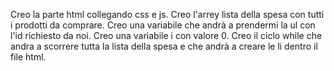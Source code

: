 Creo la parte html collegando css e js.
Creo l'arrey lista della spesa con tutti i prodotti da comprare.
Creo una variabile che andrà a prendermi la ul con l'id richiesto da noi.
Creo una variabile i con valore 0.
Creo il ciclo while che andra a scorrere tutta la lista della spesa e che andrà a creare le li dentro il file html.
